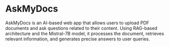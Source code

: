 # AskMyDocs
AskMyDocs is an AI-based web app that allows users to upload PDF documents and ask questions related to their content. Using RAG-based architecture and the Mistral-7B model, it processes the document, retrieves relevant information, and generates precise answers to user queries.
